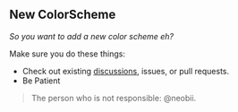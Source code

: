 ## New ColorScheme

*So you want to add a new color scheme eh?*

Make sure you do these things:

* Check out existing [discussions](https://github.com/Shielkwamm/shielkwamm-state/discussions/categories/colorSchemes), issues, or pull requests.
* Be Patient

> The person who is not responsible: @neobii.